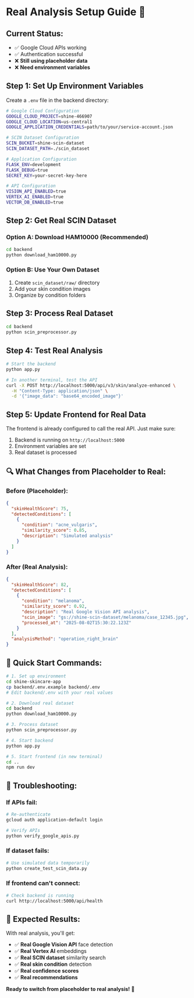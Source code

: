 # Real Analysis Setup Guide 🧠

## **Current Status:**
- ✅ Google Cloud APIs working
- ✅ Authentication successful
- ❌ **Still using placeholder data**
- ❌ **Need environment variables**

## **Step 1: Set Up Environment Variables**

Create a `.env` file in the backend directory:

```bash
# Google Cloud Configuration
GOOGLE_CLOUD_PROJECT=shine-466907
GOOGLE_CLOUD_LOCATION=us-central1
GOOGLE_APPLICATION_CREDENTIALS=path/to/your/service-account.json

# SCIN Dataset Configuration
SCIN_BUCKET=shine-scin-dataset
SCIN_DATASET_PATH=./scin_dataset

# Application Configuration
FLASK_ENV=development
FLASK_DEBUG=true
SECRET_KEY=your-secret-key-here

# API Configuration
VISION_API_ENABLED=true
VERTEX_AI_ENABLED=true
VECTOR_DB_ENABLED=true
```

## **Step 2: Get Real SCIN Dataset**

### **Option A: Download HAM10000 (Recommended)**
```bash
cd backend
python download_ham10000.py
```

### **Option B: Use Your Own Dataset**
1. Create `scin_dataset/raw/` directory
2. Add your skin condition images
3. Organize by condition folders

## **Step 3: Process Real Dataset**
```bash
cd backend
python scin_preprocessor.py
```

## **Step 4: Test Real Analysis**
```bash
# Start the backend
python app.py

# In another terminal, test the API
curl -X POST http://localhost:5000/api/v3/skin/analyze-enhanced \
  -H "Content-Type: application/json" \
  -d '{"image_data": "base64_encoded_image"}'
```

## **Step 5: Update Frontend for Real Data**

The frontend is already configured to call the real API. Just make sure:
1. Backend is running on `http://localhost:5000`
2. Environment variables are set
3. Real dataset is processed

## **🔍 What Changes from Placeholder to Real:**

### **Before (Placeholder):**
```json
{
  "skinHealthScore": 75,
  "detectedConditions": [
    {
      "condition": "acne_vulgaris",
      "similarity_score": 0.85,
      "description": "Simulated analysis"
    }
  ]
}
```

### **After (Real Analysis):**
```json
{
  "skinHealthScore": 82,
  "detectedConditions": [
    {
      "condition": "melanoma",
      "similarity_score": 0.92,
      "description": "Real Google Vision API analysis",
      "scin_image": "gs://shine-scin-dataset/melanoma/case_12345.jpg",
      "processed_at": "2025-08-02T15:30:22.123Z"
    }
  ],
  "analysisMethod": "operation_right_brain"
}
```

## **🚀 Quick Start Commands:**

```bash
# 1. Set up environment
cd shine-skincare-app
cp backend/.env.example backend/.env
# Edit backend/.env with your real values

# 2. Download real dataset
cd backend
python download_ham10000.py

# 3. Process dataset
python scin_preprocessor.py

# 4. Start backend
python app.py

# 5. Start frontend (in new terminal)
cd ..
npm run dev
```

## **🔧 Troubleshooting:**

### **If APIs fail:**
```bash
# Re-authenticate
gcloud auth application-default login

# Verify APIs
python verify_google_apis.py
```

### **If dataset fails:**
```bash
# Use simulated data temporarily
python create_test_scin_data.py
```

### **If frontend can't connect:**
```bash
# Check backend is running
curl http://localhost:5000/api/health
```

## **🎯 Expected Results:**

With real analysis, you'll get:
- ✅ **Real Google Vision API** face detection
- ✅ **Real Vertex AI** embeddings
- ✅ **Real SCIN dataset** similarity search
- ✅ **Real skin condition** detection
- ✅ **Real confidence scores**
- ✅ **Real recommendations**

**Ready to switch from placeholder to real analysis!** 🚀 